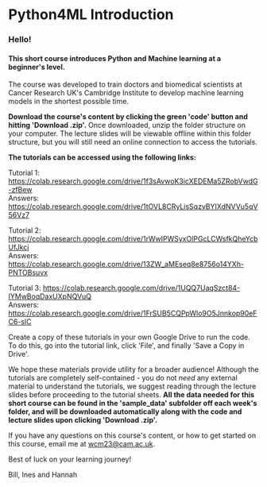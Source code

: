 # Python4ML Introduction
### Hello!

#### This short course introduces Python and Machine learning at a beginner's level.

The course was developed to train doctors and biomedical scientists at Cancer Research UK's Cambridge Institute to develop machine learning models in the shortest possible time.

**Download the course's content by clicking the green 'code' button and hitting 'Download .zip'.** Once downloaded, unzip the folder structure on your computer. The lecture slides will be viewable offline within this folder structure, but you will still need an online connection to access the tutorials.

**The tutorials can be accessed using the following links:**

Tutorial 1: https://colab.research.google.com/drive/1f3sAvwoK3icXEDEMa5ZRobVwdG-zfBew  
Answers: https://colab.research.google.com/drive/1tOVL8CRyLisSqzvBYIXdNVVu5qV56Vz7  

Tutorial 2: https://colab.research.google.com/drive/1rWwIPWSyxOlPGcLCWsfkQheYcbUfJkcj  
Answers: https://colab.research.google.com/drive/13ZW_aMEseq8e8756o14YXh-PNTOBsuvx  

Tutorial 3: https://colab.research.google.com/drive/1UQQ7UaqSzct84-IYMwBoqDaxUXpNQVuQ  
Answers: https://colab.research.google.com/drive/1FrSUB5CQPpWlo9O5Jnnkop90eFC6-slC  

Create a copy of these tutorials in your own Google Drive to run the code. To do this, go into the tutorial link, click 'File', and finally 'Save a Copy in Drive'.

We hope these materials provide utility for a broader audience! Although the tutorials are completely self-contained - you do not *need* any external material to understand the tutorials, we
suggest reading through the lecture slides before proceeding to the tutorial sheets. **All the data needed for this short course can be found in the 'sample_data' subfolder off each week's folder, and will be downloaded automatically along with the code and lecture slides upon clicking 'Download .zip'.**

If you have any questions on this course's content, or how to get started on this course, email me at wcm23@cam.ac.uk.

Best of luck on your learning journey!

Bill, Ines and Hannah
